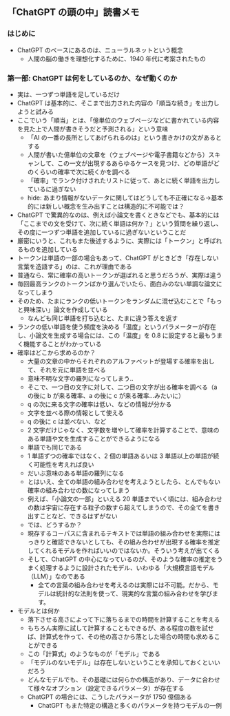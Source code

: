 ## 「ChatGPT の頭の中」読書メモ

### はじめに

- ChatGPT のベースにあるのは、ニューラルネットという概念
  - 人間の脳の働きを理想化するために、1940 年代に考案されたもの

### 第一部: ChatGPT は何をしているのか、なぜ動くのか

- 実は、一つずつ単語を足しているだけ
- ChatGPT は基本的に、そこまで出力された内容の「順当な続き」を出力しようと試みる
- ここでいう「順当」とは、「億単位のウェブページなどに書かれている内容を見た上で人間が書きそうだと予測される」という意味
  - 「AI の一番の長所としてあげられるのは」という書きかけの文があるとする
  - 人間が書いた億単位の文章を（ウェブページや電子書籍などから）スキャンして、この一文が出現するあらゆるケースを見つけ、どの単語がどのくらいの確率で次に続くかを調べる
  - 「確率」でランク付けされたリストに従って、あとに続く単語を出力しているに過ぎない
  - hide: あまり情報がないデータに関してはどうしても不正確になる->基本的には新しい概念を生み出すことは構造的に不可能では？
- ChatGPT で驚異的なのは、例えば小論文を書くときなどでも、基本的には「ここまでの文を受けて、次に続く単語は何か？」という質問を繰り返し、その度に一つずつ単語を追加しているに過ぎないということだ
- 厳密にいうと、これもまた後述するように、実際には「トークン」と呼ばれるものを追加している
- トークンは単語の一部の場合もあって、ChatGPT がときどき「存在しない言葉を造語する」のは、これが理由である
- 普通なら、常に確率の高いトークンが選ばれると思うだろうが、実際は違う
- 毎回最高ランクのトークンばかり選んでいたら、面白みのない単調な論文になってしまう
- そのため、たまにランクの低いトークンをランダムに混ぜ込むことで「もっと興味深い」論文を作成している
  - なんども同じ単語を打ち込むと、たまに違う答えを返す
- ランクの低い単語を使う頻度を決める「温度」というパラメーターが存在し、小論文を生成する場合には、この「温度」を 0.8 に設定すると最もうまく機能することがわかっている
- 確率はどこから求めるのか？
  - 大量の文章の中からそれぞれのアルファベットが登場する確率を出して、それを元に単語を並べる
  - 意味不明な文字の羅列になってしまう..
  - そこで、一つ目の文字に対して、二つ目の文字が出る確率を調べる（a の後に b が来る確率、a の後に c が来る確率...みたいに）
  - q の次に来る文字の確率は低い、などの情報が分かる
  - 文字を並べる際の情報として使える
  - q の後に c は並べない、など
  - 2 文字だけじゃなく、文字数を増やして確率を計算することで、意味のある単語や文を生成することができるようになる
  - 単語でも同じである
  - 1 単語ずつの確率ではなく、2 個の単語あるいは 3 単語以上の単語が続く可能性を考えれば良い
  - だいぶ意味のある単語の羅列になる
  - とはいえ、全ての単語の組み合わせを考えようとしたら、とんでもない確率の組み合わせの数になってしまう
  - 例えば、「小論文の一部」といえる 20 単語までいく頃には、組み合わせの数は宇宙に存在する粒子の数すら超えてしまうので、その全てを書き出すことなど、できるはずがない
  - では、どうするか？
  - 現存するコーパスに含まれるテキストでは単語の組み合わせを実際にはっきりと確認できないとしても、その組み合わせが出現する確率を推定してくれるモデルを作ればいいのではないか。そういう考えが出てくる
  - そして、ChatGPT の中心になっているのが、そのような確率の推定をうまく処理するように設計されたモデル、いわゆる「大規模言語モデル（LLM）」なのである
    - 全ての言葉の組み合わせを考えるのは実際には不可能。だから、モデルは統計的な法則を使って、現実的な言葉の組み合わせを学びます。
- モデルとは何か
  - 落下させる高さによって下に落ちるまでの時間を計算することを考える
  - もちろん実際に試して計算することもできるが、ある程度の数を試せば、計算式を作って、その他の高さから落とした場合の時間も求めることができる
  - この「計算式」のようなものが「モデル」である
  - 「モデルのないモデル」は存在しないということを承知しておくといいだろう
  - どんなモデルでも、その基礎には何らかの構造があり、データに合わせて様々なオプション（設定できるパラメータ）が存在する
  - ChatGPT の場合には、こうしたパラメータが 1750 億個ある
    - ChatGPT もまた特定の構造と多くのパラメータを持つモデルの一例
